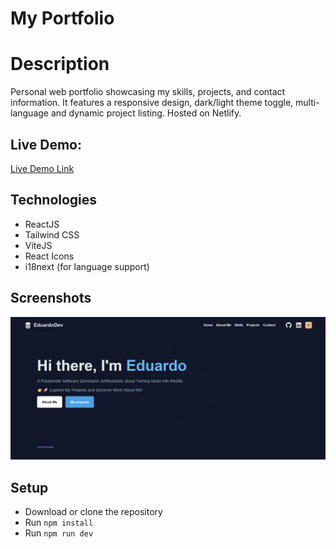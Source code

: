 # My Portfolio

# Description  
Personal web portfolio showcasing my skills, projects, and contact information. It features a responsive design, dark/light theme toggle, multi-language and dynamic project listing. Hosted on Netlify.

## Live Demo:  
[Live Demo Link](https://eburzlaff.netlify.app/)

## Technologies  
- ReactJS  
- Tailwind CSS  
- ViteJS
- React Icons
- i18next (for language support)  

## Screenshots  
<div>  
  <img src="public/assets/portfolio.png" alt="Portfolio Screenshot" style="width:2000px;" />  
</div>  

## Setup  
- Download or clone the repository  
- Run `npm install`  
- Run `npm run dev`
